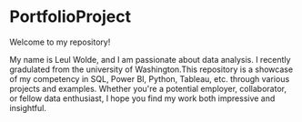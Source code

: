 # PortfolioProject

Welcome to my repository! 

My name is Leul Wolde, and I am passionate about data analysis. I recently gradulated from the university of Washington.This repository is a showcase of my competency in SQL, Power BI, Python, Tableau, etc. through various projects and examples. Whether you're a potential employer, collaborator, or fellow data enthusiast, I hope you find my work both impressive and insightful.
